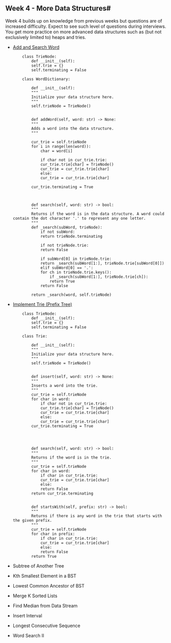 ## Week 4 - More Data Structures#

<p>Week 4 builds up on knowledge from previous weeks but questions are of increased difficulty. Expect to see such level of questions during interviews. You get more practice on more advanced data structures such as (but not exclusively limited to) heaps and tries.
</p>

- [Add and Search Word](https://leetcode.com/problems/add-and-search-word-data-structure-design/discuss/714044/Fast-Short-Python-Trie-Solution-explained)
	
	```
		class TrieNode:
		    def __init__(self):
			self.trie = {}
			self.terminating = False

		class WordDictionary:

		    def __init__(self):
			"""
			Initialize your data structure here.
			"""
			self.trieNode = TrieNode()


		    def addWord(self, word: str) -> None:
			"""
			Adds a word into the data structure.
			"""

			cur_trie = self.trieNode
			for i in range(len(word)):
			    char = word[i]

			    if char not in cur_trie.trie:
				cur_trie.trie[char] = TrieNode()
				cur_trie = cur_trie.trie[char]
			    else:
				cur_trie = cur_trie.trie[char]

			cur_trie.terminating = True



		    def search(self, word: str) -> bool:
			"""
			Returns if the word is in the data structure. A word could contain the dot character '.' to represent any one letter.
			"""    
			def _search(subWord, trieNode):
			    if not subWord:
				return trieNode.terminating 

			    if not trieNode.trie:
				return False

			    if subWord[0] in trieNode.trie:
				return _search(subWord[1:], trieNode.trie[subWord[0]])
			    elif subWord[0] == '.':
				for ch in trieNode.trie.keys():
				    if _search(subWord[1:], trieNode.trie[ch]):
					return True
			    return False

			return _search(word, self.trieNode)
	```
- [Implement Trie (Prefix Tree)](https://leetcode.com/problems/implement-trie-prefix-tree/)

	```
		class TrieNode:
		    def __init__(self):
			self.trie = {}
			self.terminating = False

		class Trie:

		    def __init__(self):
			"""
			Initialize your data structure here.
			"""
			self.trieNode = TrieNode()


		    def insert(self, word: str) -> None:
			"""
			Inserts a word into the trie.
			"""
			cur_trie = self.trieNode
			for char in word:
			    if char not in cur_trie.trie:
				cur_trie.trie[char] = TrieNode()
				cur_trie = cur_trie.trie[char]
			    else:
				cur_trie = cur_trie.trie[char]
			cur_trie.terminating = True




		    def search(self, word: str) -> bool:
			"""
			Returns if the word is in the trie.
			"""
			cur_trie = self.trieNode
			for char in word:
			    if char in cur_trie.trie:
				cur_trie = cur_trie.trie[char]
			    else:
				return False
			return cur_trie.terminating 


		    def startsWith(self, prefix: str) -> bool:
			"""
			Returns if there is any word in the trie that starts with the given prefix.
			"""
			cur_trie = self.trieNode
			for char in prefix:
			    if char in cur_trie.trie:
				cur_trie = cur_trie.trie[char]
			    else:
				return False
			return True
	```
- Subtree of Another Tree
- Kth Smallest Element in a BST
- Lowest Common Ancestor of BST
- Merge K Sorted Lists
- Find Median from Data Stream
- Insert Interval
- Longest Consecutive Sequence
- Word Search II
